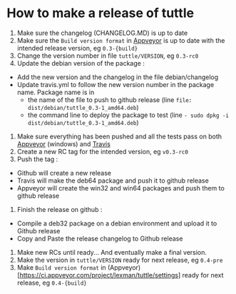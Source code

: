 # How to make a release of tuttle


1. Make sure the changelog (CHANGELOG.MD) is up to date
1. Make sure the ```Build version format``` in [Appveyor](https://ci.appveyor.com/project/lexman/tuttle/settings) is up to date with the intended release version, eg ```0.3-{build}```
1. Change the version number in file ```tuttle/VERSION```, eg ```0.3-rc0```
1. Update the debian version of the package :
  * Add the new version and the changelog in the file debian/changelog
  * Update travis.yml to follow the new version number in the package name. Package name is in
    - the name of the file to push to github release (line ```file: dist/debian/tuttle_0.3-1_amd64.deb```)
    - the command line to deploy the package to test (line ```- sudo dpkg -i dist/debian/tuttle_0.3-1_amd64.deb```)
1. Make sure everything has been pushed and all the tests pass on both [Appveyor](https://ci.appveyor.com/project/lexman/tuttle) (windows) and [Travis](travis-ci.org/lexman/tuttle)
1. Create a new RC tag for the intended version, eg ```v0.3-rc0```
1. Push the tag :
  * Github will create a new release
  * Travis will make the deb64 package and push it to github release
  * Appveyor will create the win32 and win64 packages and push them to github release
1. Finish the release on github :
  * Compile a deb32 package on a debian environment and upload it to Github release
  * Copy and Paste the release changelog to Github release

1. Make new RCs until ready... And eventually make a final version.
1. Make the version in ```tuttle/VERSION``` ready for next release, eg ```0.4-pre```
1. Make ```Build version format``` in (Appveyor)[https://ci.appveyor.com/project/lexman/tuttle/settings] ready for next release, eg ```0.4-{build}```
